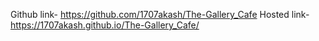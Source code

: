 Github link- https://github.com/1707akash/The-Gallery_Cafe
Hosted link- https://1707akash.github.io/The-Gallery_Cafe/
